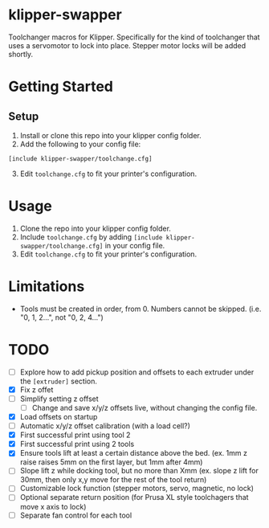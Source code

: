# klipper-swapper
Toolchanger macros for Klipper. Specifically for the kind of toolchanger that uses a servomotor to lock into place. Stepper motor locks will be added shortly. 


# Getting Started
## Setup
1. Install or clone this repo into your klipper config folder.
2. Add the following to your config file:
```
[include klipper-swapper/toolchange.cfg]
```
3. Edit `toolchange.cfg` to fit your printer's configuration.

# Usage
1. Clone the repo into your klipper config folder.
2. Include `toolchange.cfg` by adding `[include klipper-swapper/toolchange.cfg]` in your config file.
3. Edit `toolchange.cfg` to fit your printer's configuration.

# Limitations
- Tools must be created in order, from 0. Numbers cannot be skipped. (i.e. "0, 1, 2...", not "0, 2, 4...")

# TODO
- [ ] Explore how to add pickup position and offsets to each extruder under the `[extruder]` section.
- [x] Fix z offet
- [ ] Simplify setting z offset
    - [ ] Change and save x/y/z offsets live, without changing the config file.
- [x] Load offsets on startup
- [ ] Automatic x/y/z offset calibration (with a load cell?)
- [x] First successful print using tool 2
- [x] First successful print using 2 tools
- [x] Ensure tools lift at least a certain distance above the bed. (ex. 1mm z raise raises 5mm on the first layer, but 1mm after 4mm)
- [ ] Slope lift z while docking tool, but no more than Xmm (ex. slope z lift for 30mm, then only x,y move for the rest of the tool return)
- [ ] Customizable lock function (stepper motors, servo, magnetic, no lock)
- [ ] Optional separate return position (for Prusa XL style toolchagers that move x axis to lock)
- [ ] Separate fan control for each tool